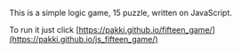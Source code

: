This is a simple logic game, 15 puzzle, written on JavaScript.

To run it just click [https://pakki.github.io/fifteen_game/](https://pakki.github.io/js_fifteen_game/)
